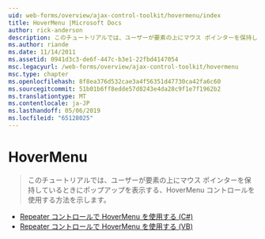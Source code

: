 ```yaml
---
uid: web-forms/overview/ajax-control-toolkit/hovermenu/index
title: HoverMenu |Microsoft Docs
author: rick-anderson
description: このチュートリアルでは、ユーザーが要素の上にマウス ポインターを保持しているときにポップアップを表示する、HoverMenu コントロールを使用する方法を示します。
ms.author: riande
ms.date: 11/14/2011
ms.assetid: 0941d3c3-de6f-447c-b3e1-22fbd4147054
msc.legacyurl: /web-forms/overview/ajax-control-toolkit/hovermenu
msc.type: chapter
ms.openlocfilehash: 8f8ea376d532cae3a4f56351d47730ca42fa6c60
ms.sourcegitcommit: 51b01b6ff8edde57d8243e4da28c9f1e7f1962b2
ms.translationtype: MT
ms.contentlocale: ja-JP
ms.lasthandoff: 05/06/2019
ms.locfileid: "65128025"
---
```

# <a name="hovermenu"></a>HoverMenu

> このチュートリアルでは、ユーザーが要素の上にマウス ポインターを保持しているときにポップアップを表示する、HoverMenu コントロールを使用する方法を示します。

- [Repeater コントロールで HoverMenu を使用する (C#)](using-hovermenu-with-a-repeater-control-cs.md)
- [Repeater コントロールで HoverMenu を使用する (VB)](using-hovermenu-with-a-repeater-control-vb.md)
